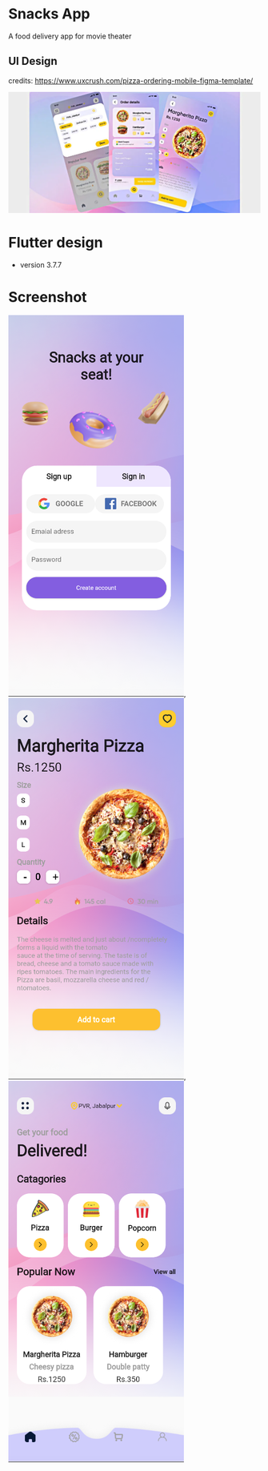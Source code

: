 # Snacks App

A food delivery app for movie theater


## UI Design
credits: https://www.uxcrush.com/pizza-ordering-mobile-figma-template/

![mobile app design](screenshot/Design.webp "Title")

# Flutter design
- version 3.7.7
# Screenshot
![](screenshot/Screennshot1.png "Title"),
![](screenshot/ScreenShot2.png "Title"),
![](screenshot/ScreenShot3.png "Title")


